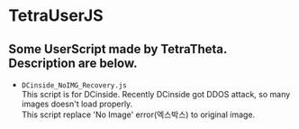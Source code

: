 # TetraUserJS  
Some UserScript made by TetraTheta. Description are below.  
---
* `DCinside_NoIMG_Recovery.js`  
This script is for DCinside. Recently DCinside got DDOS attack, so many images doesn't load properly.  
This script replace 'No Image' error(엑스박스) to original image.  
